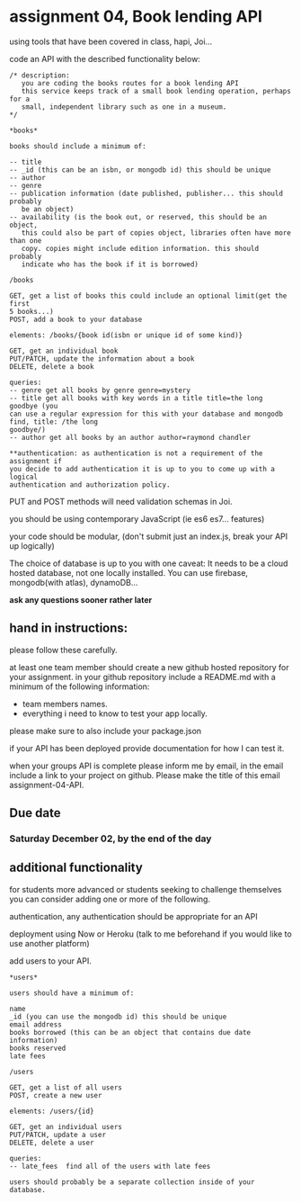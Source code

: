 # assignment 04, Book lending API

using tools that have been covered in class, hapi, Joi...

code an API with the described functionality below:

    /* description:
       you are coding the books routes for a book lending API
       this service keeps track of a small book lending operation, perhaps for a
       small, independent library such as one in a museum.
    */
    
    *books*

    books should include a minimum of:

    -- title
    -- _id (this can be an isbn, or mongodb id) this should be unique
    -- author
    -- genre
    -- publication information (date published, publisher... this should probably
       be an object)
    -- availability (is the book out, or reserved, this should be an object,
       this could also be part of copies object, libraries often have more than one
       copy. copies might include edition information. this should probably
       indicate who has the book if it is borrowed)

    /books

    GET, get a list of books this could include an optional limit(get the first
    5 books...)
    POST, add a book to your database

    elements: /books/{book id(isbn or unique id of some kind)}

    GET, get an individual book
    PUT/PATCH, update the information about a book
    DELETE, delete a book

    queries:
    -- genre get all books by genre genre=mystery
    -- title get all books with key words in a title title=the long goodbye (you
    can use a regular expression for this with your database and mongodb find, title: /the long
    goodbye/)
    -- author get all books by an author author=raymond chandler

    **authentication: as authentication is not a requirement of the assignment if
    you decide to add authentication it is up to you to come up with a logical
    authentication and authorization policy.


PUT and POST methods will need validation schemas in Joi.

you should be using contemporary JavaScript (ie es6 es7... features)

your code should be modular, (don't submit just an index.js, break your API up
logically)

The choice of database is up to you with one caveat: It needs to be a cloud
hosted database, not one locally installed. You can use firebase, mongodb(with
atlas), dynamoDB...

**ask any questions sooner rather later**

## hand in instructions:

please follow these carefully.

at least one team member should create a new github hosted repository for your
assignment. in your github repository include a README.md with a minimum of the
following information:
- team members names.
- everything i need to know to test your app locally.

please make sure to also include your package.json

if your API has been deployed provide documentation for how I can test it.

when your groups API is complete please inform me by email, in the
email include a link to your project on github. Please make the title of this email
assignment-04-API.

## Due date

### Saturday December 02, by the end of the day

## additional functionality

for students more advanced or students seeking to challenge themselves you can
consider adding one or more of the following.

authentication, any authentication should be appropriate for an API   

deployment using Now or Heroku (talk to me beforehand if you would like to use
another platform)

add users to your API.

    *users*

    users should have a minimum of:

    name
    _id (you can use the mongodb id) this should be unique
    email address
    books borrowed (this can be an object that contains due date information)
    books reserved
    late fees
    
    /users

    GET, get a list of all users
    POST, create a new user

    elements: /users/{id}

    GET, get an individual users
    PUT/PATCH, update a user
    DELETE, delete a user

    queries:
    -- late_fees  find all of the users with late fees

    users should probably be a separate collection inside of your database.

